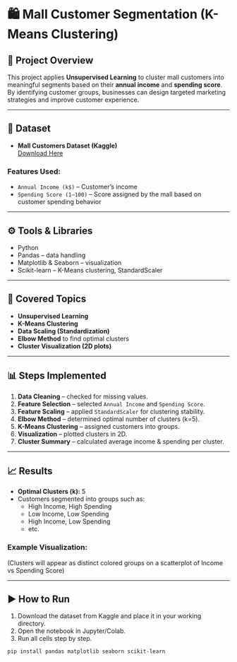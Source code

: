 # 🛍️ Mall Customer Segmentation (K-Means Clustering)

## 📌 Project Overview
This project applies **Unsupervised Learning** to cluster mall customers into meaningful segments based on their **annual income** and **spending score**.  
By identifying customer groups, businesses can design targeted marketing strategies and improve customer experience.  

---

## 📂 Dataset
- **Mall Customers Dataset (Kaggle)**  
  [Download Here](https://www.kaggle.com/datasets/shwetabh123/mall-customers)  

### Features Used:
- `Annual Income (k$)` – Customer’s income  
- `Spending Score (1–100)` – Score assigned by the mall based on customer spending behavior  

---

## ⚙️ Tools & Libraries
- Python  
- Pandas – data handling  
- Matplotlib & Seaborn – visualization  
- Scikit-learn – K-Means clustering, StandardScaler  

---

## 🧠 Covered Topics
- **Unsupervised Learning**  
- **K-Means Clustering**  
- **Data Scaling (Standardization)**  
- **Elbow Method** to find optimal clusters  
- **Cluster Visualization (2D plots)**  

---

## 📊 Steps Implemented
1. **Data Cleaning** – checked for missing values.  
2. **Feature Selection** – selected `Annual Income` and `Spending Score`.  
3. **Feature Scaling** – applied `StandardScaler` for clustering stability.  
4. **Elbow Method** – determined optimal number of clusters (k=5).  
5. **K-Means Clustering** – assigned customers into groups.  
6. **Visualization** – plotted clusters in 2D.  
7. **Cluster Summary** – calculated average income & spending per cluster.  

---

## 📈 Results
- **Optimal Clusters (k):** 5  
- Customers segmented into groups such as:
  - High Income, High Spending  
  - Low Income, Low Spending  
  - High Income, Low Spending  
  - etc.  

### Example Visualization:
(Clusters will appear as distinct colored groups on a scatterplot of Income vs Spending Score)

---

## ▶️ How to Run
1. Download the dataset from Kaggle and place it in your working directory.  
2. Open the notebook in Jupyter/Colab.  
3. Run all cells step by step.  

```bash
pip install pandas matplotlib seaborn scikit-learn
